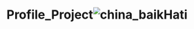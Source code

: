 # Profile_Project![china_baikHati](https://user-images.githubusercontent.com/103889259/217451667-943f903f-6957-4976-a263-8131be0e7afa.jpg)
